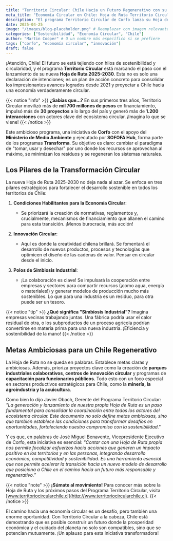 ```yaml
---
title: "Territorio Circular: Chile Hacia un Futuro Regenerativo con su Nueva Hoja de Ruta 2025-2030"
meta_title: "Economía Circular en Chile: Hoja de Ruta Territorio Circular 2025-2030"
description: "El programa Territorio Circular de Corfo lanza su Hoja de Ruta 2025-2030, impulsando la economía circular en Chile con metas ambiciosas y un enfoque en la sostenibilidad."
date: 2025-04-25
image: "/images/blog-placeholder.png" # Reemplazar con imagen relevante si es posible
categories: ["Sostenibilidad", "Economía Circular", "Chile"]
author: "Martin Cooper" # O un nombre más específico si se prefiere
tags: ["corfo", "economía circular", "innovación"]
draft: false
---
```


¡Atención, Chile! El futuro se está tejiendo con hilos de sostenibilidad y circularidad, y el programa **Territorio Circular** está marcando el paso con el lanzamiento de su nueva **Hoja de Ruta 2025-2030**. Esta no es solo una declaración de intenciones; es un plan de acción concreto para consolidar los impresionantes avances logrados desde 2021 y proyectar a Chile hacia una economía verdaderamente circular.

{{< notice "info" >}}
**¿Sabías que...?** En sus primeros tres años, Territorio Circular movilizó más de **mil 700 millones de pesos** en financiamiento, impulsó más de **30 proyectos** a lo largo del país y generó más de **1.200 interacciones** con actores clave del ecosistema circular. ¡Imagina lo que se viene!
{{< /notice >}}

Este ambicioso programa, una iniciativa de **Corfo** con el apoyo del **Ministerio de Medio Ambiente** y ejecutado por **SOFOFA Hub**, forma parte de los programas **Transforma**. Su objetivo es claro: cambiar el paradigma de "tomar, usar y desechar" por uno donde los recursos se aprovechan al máximo, se minimizan los residuos y se regeneran los sistemas naturales.

## Los Pilares de la Transformación Circular

La nueva Hoja de Ruta 2025-2030 no deja nada al azar. Se enfoca en tres pilares estratégicos para fortalecer el desarrollo sostenible en todos los territorios de Chile:

1.  **Condiciones Habilitantes para la Economía Circular**:
    *   Se priorizará la creación de normativas, reglamentos y, crucialmente, mecanismos de financiamiento que allanen el camino para esta transición. ¡Menos burocracia, más acción!

2.  **Innovación Circular**:
    *   Aquí es donde la creatividad chilena brillará. Se fomentará el desarrollo de nuevos productos, procesos y tecnologías que optimicen el diseño de las cadenas de valor. Pensar en circular desde el inicio.

3.  **Polos de Simbiosis Industrial**:
    *   ¡La colaboración es clave! Se impulsará la cooperación entre empresas y sectores para compartir recursos (¡como agua, energía o materiales!) y generar modelos de producción mucho más sostenibles. Lo que para una industria es un residuo, para otra puede ser un tesoro.

{{< notice "tip" >}}
**¿Qué significa "Simbiosis Industrial"?** Imagina empresas vecinas trabajando juntas. Una fábrica podría usar el calor residual de otra, o los subproductos de un proceso agrícola podrían convertirse en materia prima para una nueva industria. ¡Eficiencia y sostenibilidad de la mano!
{{< /notice >}}

## Metas Ambiciosas para un Chile Regenerativo

La Hoja de Ruta no se queda en palabras. Establece metas claras y ambiciosas. Además, prioriza proyectos clave como la creación de **parques industriales colaborativos**, **centros de innovación circular** y programas de **capacitación para funcionarios públicos**. Todo esto con un foco especial en sectores productivos estratégicos para Chile, como la **minería, la agroindustria y la acuicultura**.

Como bien lo dijo Javier Obach, Gerente del Programa Territorio Circular: *"La generación y lanzamiento de nuestra propia Hoja de Ruta es un paso fundamental para consolidar la coordinación entre todos los actores del ecosistema circular. Este documento no solo define metas ambiciosas, sino que también establece las condiciones para transformar desafíos en oportunidades, fortaleciendo nuestro compromiso con la sostenibilidad."*

Y es que, en palabras de José Miguel Benavente, Vicepresidente Ejecutivo de Corfo, esta iniciativa es esencial: *"Contar con una Hoja de Ruta propia nos permite focalizar esfuerzos hacia acciones que generen un impacto positivo en los territorios y en las personas, integrando desarrollo económico, competitividad y sostenibilidad. Es una herramienta esencial que nos permite acelerar la transición hacia un nuevo modelo de desarrollo que posiciona a Chile en el camino hacia un futuro más responsable y regenerativo.”*

{{< notice "note" >}}
**¡Súmate al movimiento!** Para conocer más sobre la Hoja de Ruta y los próximos pasos del Programa Territorio Circular, visita [www.territoriocircularchile.cl](http://www.territoriocircularchile.cl).
{{< /notice >}}

El camino hacia una economía circular es un desafío, pero también una enorme oportunidad. Con Territorio Circular a la cabeza, Chile está demostrando que es posible construir un futuro donde la prosperidad económica y el cuidado del planeta no solo son compatibles, sino que se potencian mutuamente. ¡Un aplauso para esta iniciativa transformadora!

